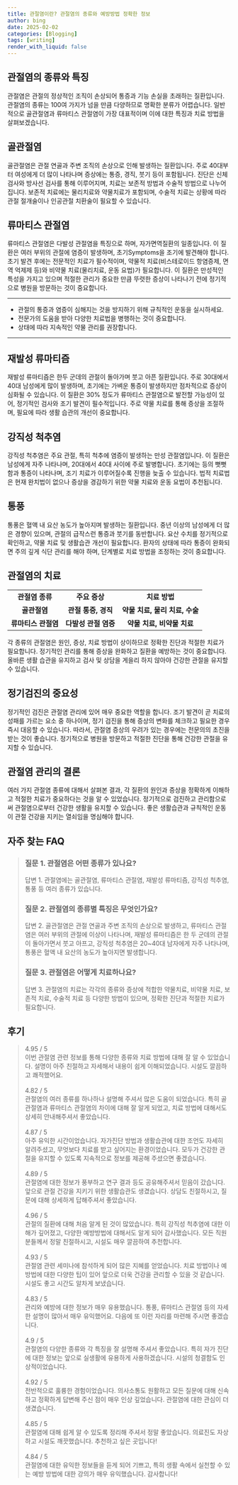 ```yaml
---
title: 관절염이란? 관절염의 종류와 예방방법 정확한 정보
author: bing
date: 2025-02-02
categories: [Blogging]
tags: [writing]
render_with_liquid: false
---
```

<h2 id='관절염의_종류와_특징'>관절염의 종류와 특징</h2>

<p>관절염은 관절의 정상적인 조직이 손상되어 통증과 기능 손실을 초래하는 질환입니다. 관절염의 종류는 100여 가지가 넘을 만큼 다양하므로 명확한 분류가 어렵습니다. 일반적으로 골관절염과 류마티스 관절염이 가장 대표적이며 이에 대한 특징과 치료 방법을 살펴보겠습니다.</p>

<h2 id='골관절염'>골관절염</h2>

<p>골관절염은 관절 연골과 주변 조직의 손상으로 인해 발생하는 질환입니다. 주로 40대부터 여성에게 더 많이 나타나며 증상에는 통증, 경직, 붓기 등이 포함됩니다. 진단은 신체 검사와 방사선 검사를 통해 이루어지며, 치료는 보존적 방법과 수술적 방법으로 나누어집니다. 보존적 치료에는 물리치료와 약물치료가 포함되며, 수술적 치료는 상황에 따라 관절 절개술이나 인공관절 치환술이 필요할 수 있습니다.</p>

<h2 id='류마티스_관절염'>류마티스 관절염</h2>

<p>류마티스 관절염은 다발성 관절염을 특징으로 하며, 자가면역질환의 일종입니다. 이 질환은 여러 부위의 관절에 염증이 발생하며, 초기Symptoms을 조기에 발견해야 합니다. 초기 발견 후에는 전문적인 치료가 필수적이며, 약물적 치료(비스테로이드 항염증제, 면역 억제제 등)와 비약물 치료(물리치료, 운동 요법)가 필요합니다. 이 질환은 만성적인 특성을 가지고 있으며 적절한 관리가 중요한 만큼 뚜렷한 증상이 나타나기 전에 정기적으로 병원을 방문하는 것이 중요합니다.</p>

<hr />

<ul>
    <li>관절의 통증과 염증이 심해지는 것을 방지하기 위해 규칙적인 운동을 실시하세요.</li>
    <li>전문가의 도움을 받아 다양한 치료법을 병행하는 것이 중요합니다.</li>
    <li>상태에 따라 지속적인 약물 관리를 권장합니다.</li>
</ul>

<hr />

<h2 id='재발성_류마티즘'>재발성 류마티즘</h2>

<p>재발성 류마티즘은 한두 군데의 관절이 돌아가며 붓고 아픈 질환입니다. 주로 30대에서 40대 남성에게 많이 발생하며, 초기에는 가벼운 통증이 발생하지만 점차적으로 증상이 심화될 수 있습니다. 이 질환은 30% 정도가 류마티스 관절염으로 발전할 가능성이 있어, 정기적인 검사와 조기 발견이 필수적입니다. 주로 약물 치료를 통해 증상을 조절하며, 필요에 따라 생활 습관의 개선이 중요합니다.</p>

<h2 id='강직성_척추염'>강직성 척추염</h2>

<p>강직성 척추염은 주요 관절, 특히 척추에 염증이 발생하는 만성 관절염입니다. 이 질환은 남성에게 자주 나타나며, 20대에서 40대 사이에 주로 발병합니다. 초기에는 등의 뻣뻣함과 통증이 나타나며, 조기 치료가 이루어질수록 진행을 늦출 수 있습니다. 법적 치료법은 현재 완치법이 없으나 증상을 경감하기 위한 약물 치료와 운동 요법이 추천됩니다.</p>

<h2 id='통풍'>통풍</h2>

<p>통풍은 혈액 내 요산 농도가 높아지며 발생하는 질환입니다. 중년 이상의 남성에게 더 많은 경향이 있으며, 관절의 급작스런 통증과 붓기를 동반합니다. 요산 수치를 정기적으로 확인하고, 약물 치료 및 생활습관 개선이 필요합니다. 환자의 상태에 따라 통증이 완화되면 주의 깊게 식단 관리를 해야 하며, 단계별로 치료 방법을 조정하는 것이 중요합니다.</p>

<h2 id='관절염의_치료'>관절염의 치료</h2>

<table>
    <tr>
        <td style="text-align: center; height: 17px;"><b>관절염 종류</b></td>
        <td style="text-align: center; height: 17px;"><b>주요 증상</b></td>
        <td style="text-align: center; height: 17px;"><b>치료 방법</b></td>
    </tr>
    <tr>
        <td style="text-align: center; height: 17px;"><b>골관절염</b></td>
        <td style="text-align: center; height: 17px;"><b>관절 통증, 경직</b></td>
        <td style="text-align: center; height: 17px;"><b>약물 치료, 물리 치료, 수술</b></td>
    </tr>
    <tr>
        <td style="text-align: center; height: 17px;"><b>류마티스 관절염</b></td>
        <td style="text-align: center; height: 17px;"><b>다발성 관절 염증</b></td>
        <td style="text-align: center; height: 17px;"><b>약물 치료, 비약물 치료</b></td>
    </tr>
</table>

<p>각 종류의 관절염은 원인, 증상, 치료 방법이 상이하므로 정확한 진단과 적절한 치료가 필요합니다. 정기적인 관리를 통해 증상을 완화하고 질환을 예방하는 것이 중요합니다. 올바른 생활 습관을 유지하고 검사 및 상담을 게을리 하지 않아야 건강한 관절을 유지할 수 있습니다.</p>

<h2 id='정기검진의_중요성'>정기검진의 중요성</h2>

<p>정기적인 검진은 관절염 관리에 있어 매우 중요한 역할을 합니다. 조기 발견이 곧 치료의 성패를 가르는 요소 중 하나이며, 정기 검진을 통해 증상의 변화를 체크하고 필요한 경우 즉시 대응할 수 있습니다. 따라서, 관절염 증상의 우려가 있는 경우에는 전문의의 초진을 받는 것이 좋습니다. 정기적으로 병원을 방문하고 적절한 진단을 통해 건강한 관절을 유지할 수 있습니다.</p>

<h2 id='결론'>관절염 관리의 결론</h2>

<p>여러 가지 관절염 종류에 대해서 살펴본 결과, 각 질환의 원인과 증상을 정확하게 이해하고 적절한 치료가 중요하다는 것을 알 수 있었습니다. 정기적으로 검진하고 관리함으로써 관절염으로부터 건강한 생활을 유지할 수 있습니다. 좋은 생활습관과 규칙적인 운동이 관절 건강을 지키는 열쇠임을 명심해야 합니다.</p>
<h2 id='자주_찾는_FAQ'>자주 찾는 FAQ</h2>
<div itemscope="" itemtype="https://schema.org/FAQPage">
<blockquote>
<div itemscope="" itemprop="mainEntity" itemtype="https://schema.org/Question">
<h3 itemprop="name">질문 1. 관절염은 어떤 종류가 있나요?</h3>
<div itemscope="" itemprop="acceptedAnswer" itemtype="https://schema.org/Answer">
<span itemprop="text">
<p>답변 1. 관절염에는 골관절염, 류마티스 관절염, 재발성 류마티즘, 강직성 척추염, 통풍 등 여러 종류가 있습니다.</p>
</span>
</div>
</div>
<div itemscope="" itemprop="mainEntity" itemtype="https://schema.org/Question">
<h3 itemprop="name">질문 2. 관절염의 종류별 특징은 무엇인가요?</h3>
<div itemscope="" itemprop="acceptedAnswer" itemtype="https://schema.org/Answer">
<span itemprop="text">
<p>답변 2. 골관절염은 관절 연골과 주변 조직의 손상으로 발생하고, 류마티스 관절염은 여러 부위의 관절에 이상이 나타나며, 재발성 류마티즘은 한 두 군데의 관절이 돌아가면서 붓고 아프고, 강직성 척추염은 20~40대 남자에게 자주 나타나며, 통풍은 혈액 내 요산의 농도가 높아지면 발생합니다.</p>
</span>
</div>
</div>
<div itemscope="" itemprop="mainEntity" itemtype="https://schema.org/Question">
<h3 itemprop="name">질문 3. 관절염은 어떻게 치료하나요?</h3>
<div itemscope="" itemprop="acceptedAnswer" itemtype="https://schema.org/Answer">
<span itemprop="text">
<p>답변 3. 관절염의 치료는 각각의 종류와 증상에 적합한 약물치료, 비약물 치료, 보존적 치료, 수술적 치료 등 다양한 방법이 있으며, 정확한 진단과 적절한 치료가 필요합니다.</p>
</span>
</div>
</div>
</blockquote>
</div>
<h2 id='후기'>후기</h2>
<div itemscope itemtype="https://schema.org/Product">
  <blockquote>
  <div itemprop="review" itemscope itemtype="https://schema.org/Review">
      <div itemprop="reviewRating" itemscope itemtype="https://schema.org/Rating"> <span itemprop="ratingValue">4.95</span> / <span itemprop="bestRating">5</span> </div>
      <span itemprop="reviewBody">이번 관절염 관련 정보를 통해 다양한 종류와 치료 방법에 대해 잘 알 수 있었습니다. 설명이 아주 친절하고 자세해서 내용이 쉽게 이해되었습니다. 시설도 깔끔하고 쾌적했어요.</span>
  </div>
  <br>
  <div itemprop="review" itemscope itemtype="https://schema.org/Review">
      <div itemprop="reviewRating" itemscope itemtype="https://schema.org/Rating"> <span itemprop="ratingValue">4.82</span> / <span itemprop="bestRating">5</span> </div>
      <span itemprop="reviewBody">관절염의 여러 종류를 하나하나 설명해 주셔서 많은 도움이 되었습니다. 특히 골관절염과 류마티스 관절염의 차이에 대해 잘 알게 되었고, 치료 방법에 대해서도 상세히 안내해주셔서 좋았습니다.</span>
  </div>
  <br>
  <div itemprop="review" itemscope itemtype="https://schema.org/Review">
      <div itemprop="reviewRating" itemscope itemtype="https://schema.org/Rating"> <span itemprop="ratingValue">4.87</span> / <span itemprop="bestRating">5</span> </div>
      <span itemprop="reviewBody">아주 유익한 시간이었습니다. 자가진단 방법과 생활습관에 대한 조언도 자세히 알려주셨고, 무엇보다 치료를 받고 싶어지는 환경이었습니다. 모두가 건강한 관절을 유지할 수 있도록 지속적으로 정보를 제공해 주셨으면 좋겠습니다.</span>
  </div>
  <br>
  <div itemprop="review" itemscope itemtype="https://schema.org/Review">
      <div itemprop="reviewRating" itemscope itemtype="https://schema.org/Rating"> <span itemprop="ratingValue">4.89</span> / <span itemprop="bestRating">5</span> </div>
      <span itemprop="reviewBody">관절염에 대한 정보가 풍부하고 연구 결과 등도 공유해주셔서 믿음이 갔습니다. 앞으로 관절 건강을 지키기 위한 생활습관도 생겼습니다. 상담도 친절하시고, 질문에 대해 상세하게 답해주셔서 좋았습니다.</span>
  </div>
  <br>
  <div itemprop="review" itemscope itemtype="https://schema.org/Review">
      <div itemprop="reviewRating" itemscope itemtype="https://schema.org/Rating"> <span itemprop="ratingValue">4.96</span> / <span itemprop="bestRating">5</span> </div>
      <span itemprop="reviewBody">관절의 질환에 대해 처음 알게 된 것이 많았습니다. 특히 강직성 척추염에 대한 이해가 깊어졌고, 다양한 예방방법에 대해서도 알게 되어 감사했습니다. 모든 직원 분들께서 정말 친절하시고, 시설도 매우 깔끔하여 추천합니다.</span>
  </div>
  <br>
  <div itemprop="review" itemscope itemtype="https://schema.org/Review">
      <div itemprop="reviewRating" itemscope itemtype="https://schema.org/Rating"> <span itemprop="ratingValue">4.93</span> / <span itemprop="bestRating">5</span> </div>
      <span itemprop="reviewBody">관절염 관련 세미나에 참석하게 되어 많은 지혜를 얻었습니다. 치료 방법이나 예방법에 대한 다양한 팁이 있어 앞으로 더욱 건강을 관리할 수 있을 것 같습니다. 시설도 좋고 시간도 알차게 보냈습니다.</span>
  </div>
  <br>
  <div itemprop="review" itemscope itemtype="https://schema.org/Review">
      <div itemprop="reviewRating" itemscope itemtype="https://schema.org/Rating"> <span itemprop="ratingValue">4.83</span> / <span itemprop="bestRating">5</span> </div>
      <span itemprop="reviewBody">관리와 예방에 대한 정보가 매우 유용했습니다. 통풍, 류마티스 관절염 등의 자세한 설명이 많아서 매우 유익했어요. 다음에 또 이런 자리를 마련해 주시면 좋겠습니다.</span>
  </div>
  <br>
  <div itemprop="review" itemscope itemtype="https://schema.org/Review">
      <div itemprop="reviewRating" itemscope itemtype="https://schema.org/Rating"> <span itemprop="ratingValue">4.9</span> / <span itemprop="bestRating">5</span> </div>
      <span itemprop="reviewBody">관절염의 다양한 종류와 각 특징을 잘 설명해 주셔서 좋았습니다. 특히 자가 진단에 대한 정보는 앞으로 실생활에 유용하게 사용하겠습니다. 시설의 청결함도 인상적이었습니다.</span>
  </div>
  <br>
  <div itemprop="review" itemscope itemtype="https://schema.org/Review">
      <div itemprop="reviewRating" itemscope itemtype="https://schema.org/Rating"> <span itemprop="ratingValue">4.92</span> / <span itemprop="bestRating">5</span> </div>
      <span itemprop="reviewBody">전반적으로 훌륭한 경험이었습니다. 의사소통도 원활하고 모든 질문에 대해 신속하고 정확하게 답변해 주신 점이 매우 인상 깊었습니다. 관절염에 대한 관심이 더 생겼습니다.</span>
  </div>
  <br>
  <div itemprop="review" itemscope itemtype="https://schema.org/Review">
      <div itemprop="reviewRating" itemscope itemtype="https://schema.org/Rating"> <span itemprop="ratingValue">4.85</span> / <span itemprop="bestRating">5</span> </div>
      <span itemprop="reviewBody">관절염에 대해 쉽게 알 수 있도록 정리해 주셔서 정말 좋았습니다. 의료진도 자상하고 시설도 깨끗했습니다. 추천하고 싶은 곳입니다!</span>
  </div>
  <br>
  <div itemprop="review" itemscope itemtype="https://schema.org/Review">
      <div itemprop="reviewRating" itemscope itemtype="https://schema.org/Rating"> <span itemprop="ratingValue">4.84</span> / <span itemprop="bestRating">5</span> </div>
      <span itemprop="reviewBody">관절염에 대한 유익한 정보들을 듣게 되어 기쁘고, 특히 생활 속에서 실천할 수 있는 예방 방법에 대한 강의가 매우 유익했습니다. 감사합니다!</span>
  </div>
  </blockquote>
</div>
